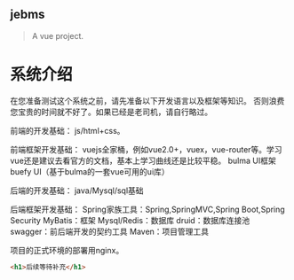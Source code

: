 ## jebms

> A vue project.

# 系统介绍

在您准备测试这个系统之前，请先准备以下开发语言以及框架等知识。
否则浪费您宝贵的时间就不好了。如果已经是老司机，请自行略过。

前端的开发基础：
js/html+css。

前端框架开发基础：
vuejs全家桶，例如vue2.0+，vuex，vue-router等。学习vue还是建议去看官方的文档，基本上学习曲线还是比较平稳。
bulma UI框架
buefy UI（基于bulma的一套vue可用的ui库）

后端的开发基础：
java/Mysql/sql基础

后端框架开发基础：
Spring家族工具：Spring,SpringMVC,Spring Boot,Spring Security
MyBatis：框架
Mysql/Redis：数据库
druid：数据库连接池
swagger：前后端开发的契约工具
Maven：项目管理工具

项目的正式环境的部署用nginx。

```html
<h1>后续等待补充</h1>
```
